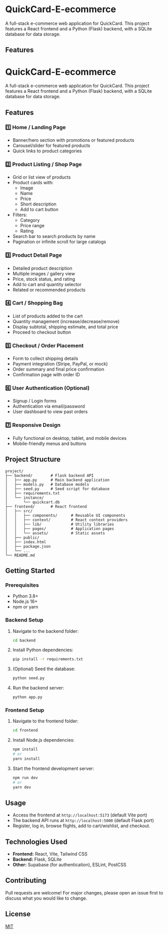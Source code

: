 # QuickCard-E-ecommerce

A full-stack e-commerce web application for QuickCard. This project features a React frontend and a Python (Flask) backend, with a SQLite database for data storage.

## Features

# QuickCard-E-ecommerce

A full-stack e-commerce web application for QuickCard. This project features a React frontend and a Python (Flask) backend, with a SQLite database for data storage.

## Features

### 1️⃣ Home / Landing Page
- Banner/hero section with promotions or featured products
- Carousel/slider for featured products
- Quick links to product categories

### 2️⃣ Product Listing / Shop Page
- Grid or list view of products
- Product cards with:
	- Image
	- Name
	- Price
	- Short description
	- Add to cart button
- Filters:
	- Category
	- Price range
	- Rating
- Search bar to search products by name
- Pagination or infinite scroll for large catalogs

### 3️⃣ Product Detail Page
- Detailed product description
- Multiple images / gallery view
- Price, stock status, and rating
- Add to cart and quantity selector
- Related or recommended products

### 4️⃣ Cart / Shopping Bag
- List of products added to the cart
- Quantity management (increase/decrease/remove)
- Display subtotal, shipping estimate, and total price
- Proceed to checkout button

### 5️⃣ Checkout / Order Placement
- Form to collect shipping details
- Payment integration (Stripe, PayPal, or mock)
- Order summary and final price confirmation
- Confirmation page with order ID

### 6️⃣ User Authentication (Optional)
- Signup / Login forms
- Authentication via email/password
- User dashboard to view past orders

### 7️⃣ Responsive Design
- Fully functional on desktop, tablet, and mobile devices
- Mobile-friendly menus and buttons

## Project Structure
```
project/
├── backend/        # Flask backend API
│   ├── app.py      # Main backend application
│   ├── models.py   # Database models
│   ├── seed.py     # Seed script for database
│   ├── requirements.txt
│   └── instance/
│       └── quickcart.db
├── frontend/       # React frontend
│   ├── src/
│   │   ├── components/      # Reusable UI components
│   │   ├── context/         # React context providers
│   │   ├── lib/             # Utility libraries
│   │   ├── pages/           # Application pages
│   │   └── assets/          # Static assets
│   ├── public/
│   ├── index.html
│   ├── package.json
│   └── ...
└── README.md
```

## Getting Started

### Prerequisites
- Python 3.8+
- Node.js 16+
- npm or yarn

### Backend Setup
1. Navigate to the backend folder:
	```bash
	cd backend
	```
2. Install Python dependencies:
	```bash
	pip install -r requirements.txt
	```
3. (Optional) Seed the database:
	```bash
	python seed.py
	```
4. Run the backend server:
	```bash
	python app.py
	```

### Frontend Setup
1. Navigate to the frontend folder:
	```bash
	cd frontend
	```
2. Install Node.js dependencies:
	```bash
	npm install
	# or
	yarn install
	```
3. Start the frontend development server:
	```bash
	npm run dev
	# or
	yarn dev
	```

## Usage
- Access the frontend at `http://localhost:5173` (default Vite port)
- The backend API runs at `http://localhost:5000` (default Flask port)
- Register, log in, browse flights, add to cart/wishlist, and checkout.

## Technologies Used
- **Frontend:** React, Vite, Tailwind CSS
- **Backend:** Flask, SQLite
- **Other:** Supabase (for authentication), ESLint, PostCSS

## Contributing
Pull requests are welcome! For major changes, please open an issue first to discuss what you would like to change.

## License
[MIT](LICENSE)
